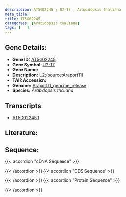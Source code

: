 ```yaml
---
description: AT5G02245 ; U2-17 ; Arabidopsis thaliana
meta_title:
title: AT5G02245
categories: [Arabidopsis thaliana]
tags: [   ]
---
```


## Gene Details:
- **Gene ID:** [AT5G02245](https://www.arabidopsis.org/locus?name=AT5G02245)
- **Gene Symbol:** <u>U2-17</u>
- **Gene Name:** 
- **Description:**   U2;(source:Araport11)
- **TAIR Accession:** 
- **Genome:** [Araport11_genome_release](https://www.arabidopsis.org/download/list?dir=Genes%2FAraport11_genome_release)
- **Species:** *Arabidopsis thaliana*

## Transcripts:
   -  [AT5G02245.1](https://www.arabidopsis.org/gene?name=AT5G02245.1)
## Literature:
## Sequence:
{{< accordion "cDNA Sequence" >}}

{{< /accordion >}}
{{< accordion "CDS Sequence" >}}

{{< /accordion >}}
{{< accordion "Protein Sequence" >}}

{{< /accordion >}}
